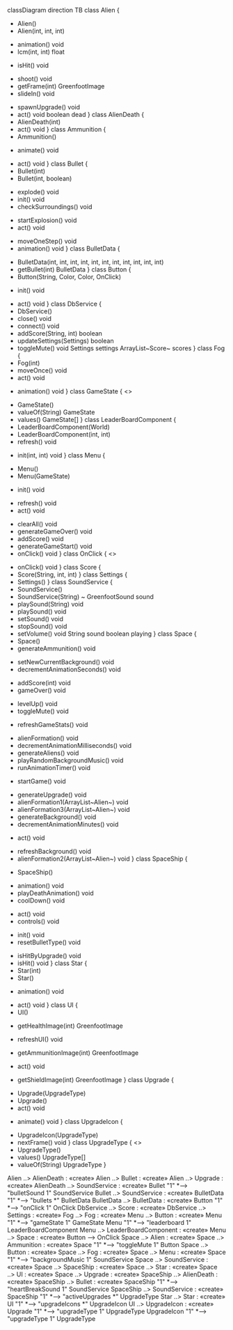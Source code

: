 classDiagram
direction TB
class Alien {
  + Alien() 
  + Alien(int, int, int) 
  - animation() void
  - lcm(int, int) float
  + isHit() void
  - shoot() void
  - getFrame(int) GreenfootImage
  - slideIn() void
  + spawnUpgrade() void
  + act() void
   boolean dead
}
class AlienDeath {
  + AlienDeath(int) 
  + act() void
}
class Ammunition {
  + Ammunition() 
  - animate() void
  + act() void
}
class Bullet {
  + Bullet(int) 
  + Bullet(int, boolean) 
  - explode() void
  - init() void
  - checkSurroundings() void
  + startExplosion() void
  + act() void
  - moveOneStep() void
  - animation() void
}
class BulletData {
  + BulletData(int, int, int, int, int, int, int, int, int, int, int) 
  + getBullet(int) BulletData
}
class Button {
  + Button(String, Color, Color, OnClick) 
  - init() void
  + act() void
}
class DbService {
  + DbService() 
  + close() void
  + connect() void
  + addScore(String, int) boolean
  + updateSettings(Settings) boolean
  + toggleMute() void
   Settings settings
   ArrayList~Score~ scores
}
class Fog {
  + Fog(int) 
  + moveOnce() void
  + act() void
  - animation() void
}
class GameState {
<<enumeration>>
  + GameState() 
  + valueOf(String) GameState
  + values() GameState[]
}
class LeaderBoardComponent {
  + LeaderBoardComponent(World) 
  + LeaderBoardComponent(int, int) 
  + refresh() void
  - init(int, int) void
}
class Menu {
  + Menu() 
  + Menu(GameState) 
  - init() void
  + refresh() void
  + act() void
  - clearAll() void
  - generateGameOver() void
  - addScore() void
  - generateGameStart() void
  - onClick() void
}
class OnClick {
<<Interface>>
  + onClick() void
}
class Score {
  + Score(String, int, int) 
}
class Settings {
  + Settings() 
}
class SoundService {
  + SoundService() 
  + SoundService(String) 
  ~ GreenfootSound sound
  + playSound(String) void
  + playSound() void
  + setSound() void
  + stopSound() void
  + setVolume() void
   String sound
   boolean playing
}
class Space {
  + Space() 
  + generateAmmunition() void
  - setNewCurrentBackground() void
  - decrementAnimationSeconds() void
  + addScore(int) void
  + gameOver() void
  - levelUp() void
  - toggleMute() void
  + refreshGameStats() void
  - alienFormation() void
  - decrementAnimationMilliseconds() void
  - generateAliens() void
  - playRandomBackgroundMusic() void
  - runAnimationTimer() void
  + startGame() void
  - generateUpgrade() void
  - alienFormation1(ArrayList~Alien~) void
  - alienFormation3(ArrayList~Alien~) void
  - generateBackground() void
  - decrementAnimationMinutes() void
  + act() void
  - refreshBackground() void
  - alienFormation2(ArrayList~Alien~) void
}
class SpaceShip {
  + SpaceShip() 
  - animation() void
  - playDeathAnimation() void
  - coolDown() void
  + act() void
  + controls() void
  - init() void
  - resetBulletType() void
  + isHitByUpgrade() void
  + isHit() void
}
class Star {
  + Star(int) 
  + Star() 
  - animation() void
  + act() void
}
class UI {
  + UI() 
  - getHealthImage(int) GreenfootImage
  + refreshUI() void
  - getAmmunitionImage(int) GreenfootImage
  + act() void
  - getShieldImage(int) GreenfootImage
}
class Upgrade {
  + Upgrade(UpgradeType) 
  + Upgrade() 
  + act() void
  - animate() void
}
class UpgradeIcon {
  + UpgradeIcon(UpgradeType) 
  + nextFrame() void
}
class UpgradeType {
<<enumeration>>
  + UpgradeType() 
  + values() UpgradeType[]
  + valueOf(String) UpgradeType
}

Alien  ..>  AlienDeath : «create»
Alien  ..>  Bullet : «create»
Alien  ..>  Upgrade : «create»
AlienDeath  ..>  SoundService : «create»
Bullet "1" *--> "bulletSound 1" SoundService 
Bullet  ..>  SoundService : «create»
BulletData "1" *--> "bullets *" BulletData 
BulletData  ..>  BulletData : «create»
Button "1" *--> "onClick 1" OnClick 
DbService  ..>  Score : «create»
DbService  ..>  Settings : «create»
Fog  ..>  Fog : «create»
Menu  ..>  Button : «create»
Menu "1" *--> "gameState 1" GameState 
Menu "1" *--> "leaderboard 1" LeaderBoardComponent 
Menu  ..>  LeaderBoardComponent : «create»
Menu  ..>  Space : «create»
Button  -->  OnClick 
Space  ..>  Alien : «create»
Space  ..>  Ammunition : «create»
Space "1" *--> "toggleMute 1" Button 
Space  ..>  Button : «create»
Space  ..>  Fog : «create»
Space  ..>  Menu : «create»
Space "1" *--> "backgroundMusic 1" SoundService 
Space  ..>  SoundService : «create»
Space  ..>  SpaceShip : «create»
Space  ..>  Star : «create»
Space  ..>  UI : «create»
Space  ..>  Upgrade : «create»
SpaceShip  ..>  AlienDeath : «create»
SpaceShip  ..>  Bullet : «create»
SpaceShip "1" *--> "heartBreakSound 1" SoundService 
SpaceShip  ..>  SoundService : «create»
SpaceShip "1" *--> "activeUpgrades *" UpgradeType 
Star  ..>  Star : «create»
UI "1" *--> "upgradeIcons *" UpgradeIcon 
UI  ..>  UpgradeIcon : «create»
Upgrade "1" *--> "upgradeType 1" UpgradeType 
UpgradeIcon "1" *--> "upgradeType 1" UpgradeType 
